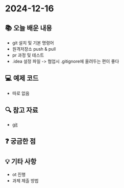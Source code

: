 # 2024-12-16

## 📚 오늘 배운 내용
- git 설치 및 기본 명령어 
- 원격저장소 push & pull 
- pr 과정 및 테스트
- .idea 설정 파일 -> 협업시 .gitignore에 올려두는 편이 좋다 

## 💻 예제 코드
- 따로 없음

## 🔍 참고 자료
- [git](../topics/git.md)

## ❓ 궁금한 점

## 💡 기타 사항
- ot 진행
- 과제 제출 방법